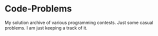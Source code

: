 # Code-Problems
My solution archive of various programming contests.
Just some casual problems. I am just keeping a track of it.
